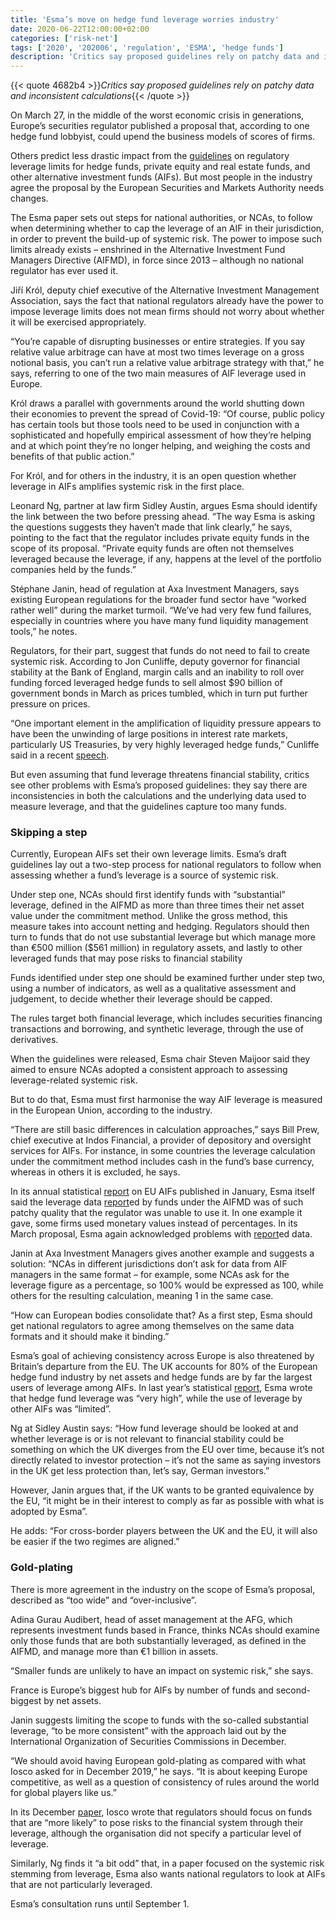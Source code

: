 ```yaml
---
title: 'Esma’s move on hedge fund leverage worries industry'
date: 2020-06-22T12:00:00+02:00
categories: ['risk-net']
tags: ['2020', '202006', 'regulation', 'ESMA', 'hedge funds']
description: 'Critics say proposed guidelines rely on patchy data and inconsistent calculations'
---
```


{{< quote 4682b4 >}}_Critics say proposed guidelines rely on patchy data and inconsistent calculations_{{< /quote >}}

On March 27, in the middle of the worst economic crisis in generations, Europe’s securities regulator published a proposal that, according to one hedge fund lobbyist, could upend the business models of scores of firms.

Others predict less drastic impact from the [guidelines](https://www.esma.europa.eu/sites/default/files/library/esma34-39-967_consultation_paper_on_guidelines_on_art_25_aifmd.pdf) on regulatory leverage limits for hedge funds, private equity and real estate funds, and other alternative investment funds (AIFs). But most people in the industry agree the proposal by the European Securities and Markets Authority needs changes.

The Esma paper sets out steps for national authorities, or NCAs, to follow when determining whether to cap the leverage of an AIF in their jurisdiction, in order to prevent the build-up of systemic risk. The power to impose such limits already exists – enshrined in the Alternative Investment Fund Managers Directive (AIFMD), in force since 2013 – although no national regulator has ever used it.

Jiří Król, deputy chief executive of the Alternative Investment Management Association, says the fact that national regulators already have the power to impose leverage limits does not mean firms should not worry about whether it will be exercised appropriately.

“You’re capable of disrupting businesses or entire strategies. If you say relative value arbitrage can have at most two times leverage on a gross notional basis, you can’t run a relative value arbitrage strategy with that,” he says, referring to one of the two main measures of AIF leverage used in Europe.

Król draws a parallel with governments around the world shutting down their economies to prevent the spread of Covid-19: “Of course, public policy has certain tools but those tools need to be used in conjunction with a sophisticated and hopefully empirical assessment of how they’re helping and at which point they’re no longer helping, and weighing the costs and benefits of that public action.”

For Król, and for others in the industry, it is an open question whether leverage in AIFs amplifies systemic risk in the first place.

Leonard Ng, partner at law firm Sidley Austin, argues Esma should identify the link between the two before pressing ahead. “The way Esma is asking the questions suggests they haven’t made that link clearly,” he says, pointing to the fact that the regulator includes private equity funds in the scope of its proposal. “Private equity funds are often not themselves leveraged because the leverage, if any, happens at the level of the portfolio companies held by the funds.”

Stéphane Janin, head of regulation at Axa Investment Managers, says existing European regulations for the broader fund sector have “worked rather well” during the market turmoil. “We’ve had very few fund failures, especially in countries where you have many fund liquidity management tools,” he notes.

Regulators, for their part, suggest that funds do not need to fail to create systemic risk. According to Jon Cunliffe, deputy governor for financial stability at the Bank of England, margin calls and an inability to roll over funding forced leveraged hedge funds to sell almost $90 billion of government bonds in March as prices tumbled, which in turn put further pressure on prices.

“One important element in the amplification of liquidity pressure appears to have been the unwinding of large positions in interest rate markets, particularly US Treasuries, by very highly leveraged hedge funds,” Cunliffe said in a recent [speech](https://www.bankofengland.co.uk/-/media/boe/files/speech/2020/financial-system-resilience-lessons-from-a-real-stress-speech-by-jon-cunliffe.pdf?la=en&hash=68025EDB90D936B24560429761646BFEAE2D2D74).

But even assuming that fund leverage threatens financial stability, critics see other problems with Esma’s proposed guidelines: they say there are inconsistencies in both the calculations and the underlying data used to measure leverage, and that the guidelines capture too many funds.

### Skipping a step

Currently, European AIFs set their own leverage limits. Esma’s draft guidelines lay out a two-step process for national regulators to follow when assessing whether a fund’s leverage is a source of systemic risk.

Under step one, NCAs should first identify funds with “substantial” leverage, defined in the AIFMD as more than three times their net asset value under the commitment method. Unlike the gross method, this measure takes into account netting and hedging. Regulators should then turn to funds that do not use substantial leverage but which manage more than €500 million ($561 million) in regulatory assets, and lastly to other leveraged funds that may pose risks to financial stability

Funds identified under step one should be examined further under step two, using a number of indicators, as well as a qualitative assessment and judgement, to decide whether their leverage should be capped.

The rules target both financial leverage, which includes securities financing transactions and borrowing, and synthetic leverage, through the use of derivatives.

When the guidelines were released, Esma chair Steven Maijoor said they aimed to ensure NCAs adopted a consistent approach to assessing leverage-related systemic risk.

But to do that, Esma must first harmonise the way AIF leverage is measured in the European Union, according to the industry.

“There are still basic differences in calculation approaches,” says Bill Prew, chief executive at Indos Financial, a provider of depository and oversight services for AIFs. For instance, in some countries the leverage calculation under the commitment method includes cash in the fund’s base currency, whereas in others it is excluded, he says.

In its annual statistical [report](https://www.esma.europa.eu/sites/default/files/library/esma50-165-1006_asr-aif_2020.pdf) on EU AIFs published in January, Esma itself said the leverage data [report](https://www.esma.europa.eu/sites/default/files/library/esma50-165-1006_asr-aif_2020.pdf)ed by funds under the AIFMD was of such patchy quality that the regulator was unable to use it. In one example it gave, some firms used monetary values instead of percentages. In its March proposal, Esma again acknowledged problems with [report](https://www.esma.europa.eu/sites/default/files/library/esma50-165-1006_asr-aif_2020.pdf)ed data.

Janin at Axa Investment Managers gives another example and suggests a solution: “NCAs in different jurisdictions don’t ask for data from AIF managers in the same format – for example, some NCAs ask for the leverage figure as a percentage, so 100% would be expressed as 100, while others for the resulting calculation, meaning 1 in the same case.

“How can European bodies consolidate that? As a first step, Esma should get national regulators to agree among themselves on the same data formats and it should make it binding.”

Esma’s goal of achieving consistency across Europe is also threatened by Britain’s departure from the EU. The UK accounts for 80% of the European hedge fund industry by net assets and hedge funds are by far the largest users of leverage among AIFs. In last year’s statistical [report](https://www.esma.europa.eu/sites/default/files/library/esma50-165-748_aif_report_2019.pdf), Esma wrote that hedge fund leverage was “very high”, while the use of leverage by other AIFs was “limited”.

Ng at Sidley Austin says: “How fund leverage should be looked at and whether leverage is or is not relevant to financial stability could be something on which the UK diverges from the EU over time, because it’s not directly related to investor protection – it’s not the same as saying investors in the UK get less protection than, let’s say, German investors.”

However, Janin argues that, if the UK wants to be granted equivalence by the EU, “it might be in their interest to comply as far as possible with what is adopted by Esma”.

He adds: “For cross-border players between the UK and the EU, it will also be easier if the two regimes are aligned.”

### Gold-plating

There is more agreement in the industry on the scope of Esma’s proposal, described as “too wide” and “over-inclusive”.

Adina Gurau Audibert, head of asset management at the AFG, which represents investment funds based in France, thinks NCAs should examine only those funds that are both substantially leveraged, as defined in the AIFMD, and manage more than €1 billion in assets.

“Smaller funds are unlikely to have an impact on systemic risk,” she says.

France is Europe’s biggest hub for AIFs by number of funds and second-biggest by net assets.

Janin suggests limiting the scope to funds with the so-called substantial leverage, “to be more consistent” with the approach laid out by the International Organization of Securities Commissions in December.

“We should avoid having European gold-plating as compared with what Iosco asked for in December 2019,” he says. “It is about keeping Europe competitive, as well as a question of consistency of rules around the world for global players like us.”

In its December [paper](https://www.iosco.org/library/pubdocs/pdf/IOSCOPD645.pdf), Iosco wrote that regulators should focus on funds that are “more likely” to pose risks to the financial system through their leverage, although the organisation did not specify a particular level of leverage.

Similarly, Ng finds it “a bit odd” that, in a paper focused on the systemic risk stemming from leverage, Esma also wants national regulators to look at AIFs that are not particularly leveraged.

Esma’s consultation runs until September 1.

